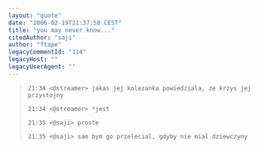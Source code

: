 ```yaml
---
layout: "quote"
date: "2006-02-19T21:37:58 CEST"
title: "you may never know..."
citedAuthor: "saji"
author: "ftape"
legacyCommentId: "114"
legacyHost: ""
legacyUserAgent: ""
---
```



<blockquote><tt><p><code>21:34 &lt;@streamer&gt; jakas jej kolezanka powiedziala, ze krzys jej przystojny<br>
21:34 &lt;@streamer&gt; *jest<br>
21:35 &lt;@saji&gt; proste<br>
21:35 &lt;@saji&gt; sam bym go przelecial, gdyby nie mial dziewczyny</code></p></tt></blockquote>
